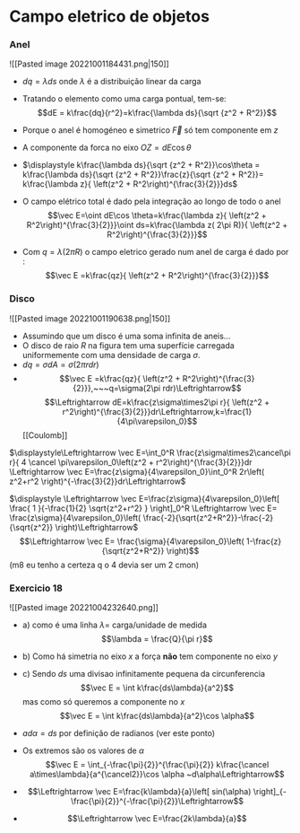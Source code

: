 # Campo eletrico de objetos
### Anel 
![[Pasted image 20221001184431.png|150]]
- $dq=\lambda ds$ onde $\lambda$ é a distribuição linear da carga
- Tratando o elemento como uma carga  pontual, tem-se: $$dE = k\frac{dq}{r^2}=k\frac{\lambda ds}{\sqrt {z^2 + R^2}}$$
- Porque o anel é homogéneo e simetrico $\vec F$ só tem componente em $z$ 
- A componente da forca no eixo $OZ = dE\cos \theta$   

- $\displaystyle k\frac{\lambda ds}{\sqrt {z^2 + R^2}}\cos\theta = k\frac{\lambda ds}{\sqrt {z^2 + R^2}}\frac{z}{\sqrt {z^2 + R^2}}= k\frac{\lambda z}{ \left(z^2 + R^2\right)^{\frac{3}{2}}}ds$ 

- O campo elétrico total é dado pela  integração ao longo de todo o anel $$\vec E=\oint dE\cos \theta=k\frac{\lambda z}{ \left(z^2 + R^2\right)^{\frac{3}{2}}}\oint ds=k\frac{\lambda z( 2\pi R)}{ \left(z^2 + R^2\right)^{\frac{3}{2}}}$$
 - Com $q=\lambda(2\pi R)$ o campo eletrico gerado num anel de carga é dado por :$$\vec E =k\frac{qz}{ \left(z^2 + R^2\right)^{\frac{3}{2}}}$$
### Disco
![[Pasted image 20221001190638.png|150]] 
- Assumindo que um disco é uma soma infinita de aneis...
- O disco de raio $R$ na figura tem uma superfície carregada uniformemente com uma densidade de carga $\sigma$.
-  $dq=\sigma dA=\sigma (2\pi rdr)$
- $$\vec E =k\frac{qz}{ \left(z^2 + R^2\right)^{\frac{3}{2}}},~~~q=\sigma(2\pi rdr)\Leftrightarrow$$
$$\Leftrightarrow dE=k\frac{z\sigma\times2\pi r}{ \left(z^2 + r^2\right)^{\frac{3}{2}}}dr\Leftrightarrow,k=\frac{1}{4\pi\varepsilon_0}$$[[Coulomb]] 

$\displaystyle\Leftrightarrow \vec E=\int_0^R \frac{z\sigma\times2\cancel\pi r}{ 4 \cancel \pi\varepsilon_0\left(z^2 + r^2\right)^{\frac{3}{2}}}dr \Leftrightarrow \vec E=\frac{z\sigma}{4\varepsilon_0}\int_0^R 2r\left( z^2+r^2 \right)^{-\frac{3}{2}}dr\Leftrightarrow$

$\displaystyle \Leftrightarrow \vec E=\frac{z\sigma}{4\varepsilon_0}\left[ \frac{ 1 }{-\frac{1}{2} \sqrt{z^2+r^2} } \right]_0^R \Leftrightarrow \vec E= \frac{z\sigma}{4\varepsilon_0}\left( \frac{-2}{\sqrt{z^2+R^2}}-\frac{-2}{\sqrt{z^2}} \right)\Leftrightarrow$ $$\Leftrightarrow \vec E= \frac{\sigma}{4\varepsilon_0}\left( 1-\frac{z}{\sqrt{z^2+R^2}} \right)$$ 
(m8 eu tenho a certeza q o 4 devia ser um 2 cmon)


### Exercicio 18

![[Pasted image 20221004232640.png]]

- a) como é uma linha $\lambda=$ carga/unidade de medida $$\lambda = \frac{Q}{\pi r}$$

- b) Como há simetria no eixo $x$ a força **não** tem componente no eixo $y$ 

- c) Sendo $ds$ uma divisao infinitamente pequena da circunferencia  $$\vec E = \int k\frac{ds\lambda}{a^2}$$ mas como só queremos a componente no $x$ $$\vec E = \int k\frac{ds\lambda}{a^2}\cos \alpha$$
- $ad\alpha = ds$ por definição de radianos (ver este ponto)
- Os extremos são os valores de $\alpha$ $$\vec E = \int_{-\frac{\pi}{2}}^{\frac{\pi}{2}} k\frac{\cancel a\times\lambda}{a^{\cancel2}}\cos \alpha ~d\alpha\Leftrightarrow$$
- $$\Leftrightarrow \vec E=\frac{k\lambda}{a}\left[ sin(\alpha) \right]_{-\frac{\pi}{2}}^{-\frac{\pi}{2}}\Leftrightarrow$$
- $$\Leftrightarrow \vec E=\frac{2k\lambda}{a}$$
